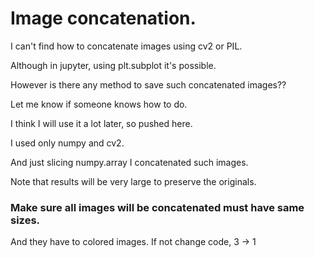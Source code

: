 # Image concatenation.  

I can't find how to concatenate images using cv2 or PIL.  

Although in jupyter, using plt.subplot it's possible.  

However is there any method to save such concatenated images??  

Let me know if someone knows how to do.  

I think I will use it a lot later, so pushed here.  

I used only numpy and cv2.  

And just slicing numpy.array I concatenated such images.  

Note that results will be very large to preserve the originals.  

### Make sure all images will be concatenated must have same sizes.  
And they have to colored images. If not change code, 3 -> 1  